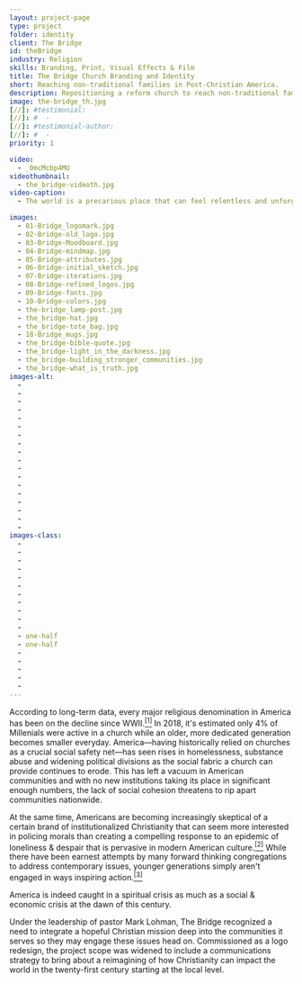 ```yaml
---
layout: project-page
type: project
folder: identity
client: The Bridge
id: theBridge
industry: Religion
skills: Branding, Print, Visual Effects & Film
title: The Bridge Church Branding and Identity
short: Reaching non-traditional families in Post-Christian America.
description: Repositioning a reform church to reach non-traditional families, rebuild broken communities and stay relevant on issues important to a post-Christian America.
image: the-bridge_th.jpg
[//]: #testimonial:
[//]: #  - 
[//]: #testimonial-author:
[//]: #  - 
priority: 1

video:
  - _0mcMcbp4MU
videothumbnail:
  - the_bridge-videoth.jpg
video-caption:
  - The world is a precarious place that can feel relentless and unforgiving. At every stage of our lives love presents itself as a light in the darkness of that struggle, but we wrestle with how to love because we aren't perfect people—nobody is. It is the mission of this community to provide meaning, beauty and a way through struggle using the gospel of Jesus Christ as a blueprint to build bridges in our lives and communities to an everloving and forgiving god. <br><br><a href="#projectbackground" class="scrollLink">Learn more about this project.</a>

images: 
  - 01-Bridge_logomark.jpg
  - 02-Bridge-old_logo.jpg
  - 03-Bridge-Moodboard.jpg
  - 04-Bridge-mindmap.jpg
  - 05-Bridge-attributes.jpg
  - 06-Bridge-initial_sketch.jpg
  - 07-Bridge-iterations.jpg
  - 08-Bridge-refined_logos.jpg
  - 09-Bridge-fonts.jpg
  - 10-Bridge-colors.jpg
  - the-bridge_lamp-post.jpg
  - the_bridge-hat.jpg
  - the_bridge-tote_bag.jpg
  - 18-Bridge_mugs.jpg
  - the_bridge-bible-quote.jpg
  - the_bridge-light_in_the_darkness.jpg
  - the_bridge-building_stronger_communities.jpg
  - the_bridge-what_is_truth.jpg
images-alt:
  - 
  - 
  - 
  - 
  - 
  - 
  - 
  - 
  - 
  - 
  - 
  - 
  - 
  - 
  - 
  - 
  - 
  - 
images-class:
  - 
  - 
  - 
  - 
  - 
  - 
  - 
  - 
  - 
  - 
  - 
  - one-half
  - one-half
  - 
  - 
  - 
  - 
  - 
---
```


According to long-term data, every major religious denomination in America has been on the decline since WWII.<a href="https://youtu.be/3xlb-2DEYW8?t=284" target="_blank"><sup>[1]</sup></a> In 2018, it's estimated only 4% of Millenials were active in a church while an older, more dedicated generation becomes smaller everyday. America—having historically relied on churches as a crucial social safety net—has seen rises in homelessness, substance abuse and widening political divisions as the social fabric a church can provide continues to erode. This has left a vacuum in American communities and with no new institutions taking its place in significant enough numbers, the lack of social cohesion threatens to rip apart communities nationwide.

At the same time, Americans are becoming increasingly skeptical of a certain brand of institutionalized Christianity that can seem more interested in policing morals than creating a compelling response to an epidemic of loneliness & despair that is pervasive in modern American culture.<a href="https://www.washingtonpost.com/opinions/america-is-losing-ground-to-death-and-despair/2018/11/30/77c6b38e-f45a-11e8-bc79-68604ed88993_story.html?utm_term=.2bdeefc30aff" target="_blank"><sup>[2]</sup></a> While there have been earnest attempts by many forward thinking congregations to address contemporary issues, younger generations simply aren't engaged in ways inspiring action.<a href="https://www.huffingtonpost.com/christian-chiakulas/churches-millennials-if-they-just-did-this_b_8215846.html" target="_blank"><sup>[3]</sup></a>

America is indeed caught in a spiritual crisis as much as a social & economic crisis at the dawn of this century.

Under the leadership of pastor Mark Lohman, The Bridge recognized a need to integrate a hopeful Christian mission deep into the communities it serves so they may engage these issues head on. Commissioned as a logo redesign, the project scope was widened to include a communications strategy to bring about a reimagining of how Christianity can impact the world in the twenty-first century starting at the local level.


<!--

images: 
  - the-bridge_lamp-post.jpg
  - the_bridge-hat.jpg
  - the_bridge-tote_bag.jpg
  - the_bridge-bible-quote.jpg
  - the-bridge_half-sheets.jpg
  - the_bridge-community_on_a_mission.jpg
  - the_bridge-light_in_the_darkness.jpg
  - the_bridge-building_stronger_communities.jpg
  - the_bridge-what_is_truth.jpg
images-alt:
  - Lamp Post
  - Hat
  - Tote Bag
  - Bible Quote
  - Welcome Sheets
  - The Bridge, Community on a Mission
  - Light in the Darkness
  - Building Resilient Communities
  - What is Truth?
images-class:
  - 
  - one-half
  - one-half
  - 
  - 
  - 
  - 
  - 
  - -->
